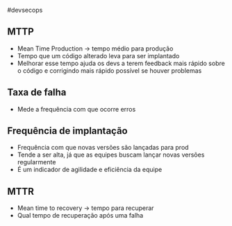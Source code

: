 #devsecops 
## MTTP

- Mean Time Production -> tempo médio para produção
- Tempo que um código alterado leva para ser implantado
- Melhorar esse tempo ajuda os devs a terem feedback mais rápido sobre o código e corrigindo mais rápido possível se houver problemas

## Taxa de falha

- Mede a frequência com que ocorre erros

## Frequência de implantação

- Frequência com que novas versões são lançadas para prod
- Tende a ser alta, já que as equipes buscam lançar novas versões regularmente
- É um indicador de agilidade e eficiência da equipe

## MTTR

- Mean time to recovery -> tempo para recuperar
- Qual tempo de recuperação após uma falha

